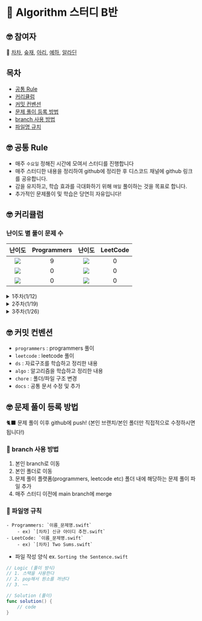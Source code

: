 # 🤔 Algorithm 스터디 B반

## 🤓 참여자

🚀 [차차](https://github.com/ChaminLee), [숲재](https://github.com/forestjae), [아리](https://github.com/leeari95), [예하](https://github.com/ye-ha), [알라딘](https://github.com/junbangg?tab=overview&from=2021-12-01&to=2021-12-31)

## 목차 
- [공통 Rule](🤓-공통-rule)
- [커리큘럼](🤓-커리큘럼)
- [커밋 컨벤션](🤓-커밋-컨벤션)
- [문제 풀이 등록 방법](🤓-문제-풀이-등록-방법)
- [branch 사용 방법](🌴-branch-사용-방법)
- [파일명 규치](📑-파일명-규칙)

## 🤓 공통 Rule

- 매주 `수요일` 정해진 시간에 모여서 스터디를 진행합니다
- 매주 스터디한 내용을 정리하여 github에 정리한 후 디스코드 채널에 github 링크를 공유합니다. 
- 감을 유지하고, 학습 효과를 극대화하기 위해 `매일` 풀이하는 것을 목표로 합니다.
- 추가적인 문제풀이 및 학습은 당연히 자유입니다!

## 🤓 커리큘럼 

### 난이도 별 풀이 문제 수 

|난이도|Programmers|난이도|LeetCode|
|:---:|:---:|:---:|:---:|
|<img src= "https://img.shields.io/badge/-Lv.%201-brightgreen">|9|<img src= "https://img.shields.io/badge/-Easy-success">|0|
|<img src= "https://img.shields.io/badge/-Lv.%202-orange">|0|<img src= "https://img.shields.io/badge/-Medium-orange">|0|
|<img src= "https://img.shields.io/badge/-Lv.%203-ff69b4">|0|<img src= "https://img.shields.io/badge/-Hard-red">|0|      

<details>
<summary> 1주차(1/12) </summary>
<div markdown="1">

|난이도|문제|
|--|--|
|<img src= "https://img.shields.io/badge/-Lv.%201-brightgreen">|[두 개 뽑아서 더하기](https://programmers.co.kr/learn/courses/30/lessons/68644?language=swift)|
|<img src= "https://img.shields.io/badge/-Lv.%201-brightgreen">|[크레인 인형뽑기 게임](https://programmers.co.kr/learn/courses/30/lessons/64061?language=swift)|
|<img src= "https://img.shields.io/badge/-Lv.%201-brightgreen">|[키패드 누르기](https://programmers.co.kr/learn/courses/30/lessons/67256?language=swift)|
|<img src= "https://img.shields.io/badge/-Lv.%201-brightgreen">|[비밀지도](https://programmers.co.kr/learn/courses/30/lessons/17681?language=swift)|    
|<img src= "https://img.shields.io/badge/-Lv.%201-brightgreen">|[없는 숫자 더하기](https://programmers.co.kr/learn/courses/30/lessons/86051?language=swift)|
    
</div>
</details>

<details>
<summary> 2주차(1/19) </summary>
<div markdown="1">

|난이도|문제|
|--|--|
|<img src= "https://img.shields.io/badge/-Lv.%201-brightgreen">|[신규 아이디 추천](https://programmers.co.kr/learn/courses/30/lessons/72410?language=swift)|
|<img src= "https://img.shields.io/badge/-Lv.%201-brightgreen">|[숫자 문자열과 영단어](https://programmers.co.kr/learn/courses/30/lessons/81301?language=swift)|
|<img src= "https://img.shields.io/badge/-Lv.%201-brightgreen">|[실패율](https://programmers.co.kr/learn/courses/30/lessons/42889?language=swift)|
|<img src= "https://img.shields.io/badge/-Lv.%201-brightgreen">|[다트게임](https://programmers.co.kr/learn/courses/30/lessons/17682?language=swift)|    
    
</div>
</details>

<details>
<summary> 3주차(1/26) </summary>
<div markdown="1">

|난이도|문제|
|--|--|
|<img src= "https://img.shields.io/badge/-Lv.%201-brightgreen">|[신고 결과 받기](https://programmers.co.kr/learn/courses/30/lessons/92334?language=swift)|
|<img src= "https://img.shields.io/badge/-Lv.%201-brightgreen">|[K진수에서 소수 개수 구하기](https://programmers.co.kr/learn/courses/30/lessons/92335?language=swift)|
|<img src= "https://img.shields.io/badge/-Lv.%201-brightgreen">|[주차 요금 계산](https://programmers.co.kr/learn/courses/30/lessons/92341?language=swift)|
|<img src= "https://img.shields.io/badge/-Easy-success">|[Water Bottles](https://leetcode.com/problems/water-bottles/)|    
    
</div>
</details>

## 🤓 커밋 컨벤션

- `programmers` : programmers 풀이
- `leetcode` : leetcode 풀이
- `ds` : 자료구조를 학습하고 정리한 내용
- `algo` : 알고리즘을 학습하고 정리한 내용
- `chore` : 폴더/파일 구조 변경
- `docs` : 공통 문서 수정 및 추가


## 🤓 문제 풀이 등록 방법

🐈‍⬛ 문제 풀이 이후 github에 push!
(본인 브랜치/본인 폴더만 직접적으로 수정하시면 됩니다!)

### 🌴 branch 사용 방법

1. 본인 branch로 이동
2. 본인 폴더로 이동
3. 문제 풀이 플랫폼(programmers, leetcode etc) 폴더 내에 해당하는 문제 풀이 파일 추가
4. 매주 스터디 이전에 main branch에 merge

### 📑 파일명 규칙
    - Programmers: `이름_문제명.swift`
        - ex) `[차차] 신규 아이디 추천.swift`
    - LeetCode: `이름_문제명.swift`
        - ex) `[차차] Two Sums.swift`

- 파일 작성 양식
ex. `Sorting the Sentence.swift`

```swift
// Logic (풀이 방식)
// 1. 스택을 사용한다
// 2. pop해서 원소를 꺼낸다
// 3. ~~ 

// Solution (풀이) 
func solution() {
    // code 
}
```
